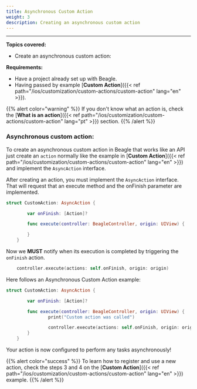 ```yaml
---
title: Asynchronous Custom Action
weight: 3
description: Creating an asynchronous custom action
---
```


---

**Topics covered:**
- Create an asynchronous custom action:

 
**Requirements:**
 - Have a project already set up with Beagle.
 - Having passed by example [**Custom Action**]({{< ref path="/ios/customization/custom-actions/custom-action" lang="en" >}}).

{{% alert color="warning" %}}
If you don't know what an action is, check the [**What is an action**]({{< ref path="/ios/customization/custom-actions/custom-action" lang="pt" >}}) section.
{{% /alert %}}

### Asynchronous custom action:

To create an asynchronous custom action in Beagle that works like an API just create an `action` normally like the example in [**Custom Action**]({{< ref path="/ios/customization/custom-actions/custom-action" lang="en" >}}) and implement the `AsyncAction` interface.

After creating an action, you must implement the `AsyncAction` interface. That will request that an execute method and the onFinish parameter are implemented.

```swift
struct CustomAction: AsyncAction {

        var onFinish: [Action]?

        func execute(controller: BeagleController, origin: UIView) {

        }
    }
```

Now we **MUST** notify when its execution is completed by triggering the `onFinish` action.

```swift
    controller.execute(actions: self.onFinish, origin: origin)
```

Here follows an Asynchronous Custom Action example:

```swift
struct CustomAction: AsyncAction {

        var onFinish: [Action]?

        func execute(controller: BeagleController, origin: UIView) {
                print("Custom action was called")

                controller.execute(actions: self.onFinish, origin: origin)
        }
    }
```

Your action is now configured to perform any tasks asynchronously!

{{% alert color="success" %}}
To learn how to register and use a new action, check the steps 3 and 4 on the [**Custom Action**]({{< ref path="/ios/customization/custom-actions/custom-action" lang="en" >}}) example.
{{% /alert %}}
